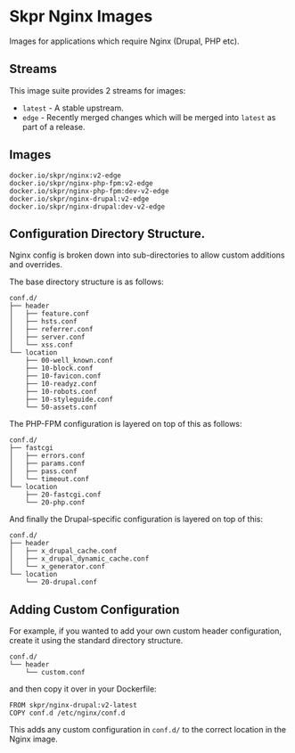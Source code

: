 # Skpr Nginx Images

Images for applications which require Nginx (Drupal, PHP etc).

## Streams

This image suite provides 2 streams for images:

* `latest` - A stable upstream.
* `edge` - Recently merged changes which will be merged into `latest` as part of a release.

## Images

```
docker.io/skpr/nginx:v2-edge
docker.io/skpr/nginx-php-fpm:v2-edge
docker.io/skpr/nginx-php-fpm:dev-v2-edge
docker.io/skpr/nginx-drupal:v2-edge
docker.io/skpr/nginx-drupal:dev-v2-edge
```

## Configuration Directory Structure.

Nginx config is broken down into sub-directories to allow custom additions and overrides.

The base directory structure is as follows:
```
conf.d/
├── header
│   ├── feature.conf
│   ├── hsts.conf
│   ├── referrer.conf
│   ├── server.conf
│   └── xss.conf
└── location
    ├── 00-well_known.conf
    ├── 10-block.conf
    ├── 10-favicon.conf
    ├── 10-readyz.conf
    ├── 10-robots.conf
    ├── 10-styleguide.conf
    └── 50-assets.conf
```

The PHP-FPM configuration is layered on top of this as follows:

```
conf.d/
├── fastcgi
│   ├── errors.conf
│   ├── params.conf
│   ├── pass.conf
│   └── timeout.conf
└── location
    ├── 20-fastcgi.conf
    └── 20-php.conf
```

And finally the Drupal-specific configuration is layered on top of this:

```
conf.d/
├── header
│   ├── x_drupal_cache.conf
│   ├── x_drupal_dynamic_cache.conf
│   └── x_generator.conf
└── location
    └── 20-drupal.conf
```

## Adding Custom Configuration

For example, if you wanted to add your own custom header configuration, create it using the standard
directory structure.

```
conf.d/
└── header
    └── custom.conf
```

and then copy it over in your Dockerfile:

```
FROM skpr/nginx-drupal:v2-latest
COPY conf.d /etc/nginx/conf.d
```

This adds any custom configuration in `conf.d/` to the correct location in the Nginx image.
